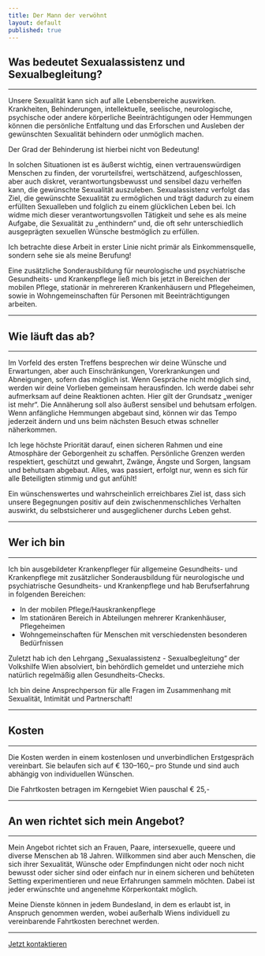 ```yaml
---
title: Der Mann der verwöhnt
layout: default
published: true
---
```

## Was bedeutet Sexualassistenz und Sexualbegleitung?
***

Unsere Sexualität kann sich auf alle Lebensbereiche auswirken. Krankheiten, Behinderungen, intellektuelle, seelische, neurologische, psychische oder andere körperliche Beeinträchtigungen oder Hemmungen können die persönliche Entfaltung und das Erforschen und Ausleben der gewünschten Sexualität behindern oder unmöglich machen.

Der Grad der Behinderung ist hierbei nicht von Bedeutung!

In solchen Situationen ist es äußerst wichtig, einen vertrauenswürdigen Menschen zu finden, der vorurteilsfrei, wertschätzend, aufgeschlossen, aber auch diskret, verantwortungsbewusst und sensibel dazu verhelfen kann, die gewünschte Sexualität auszuleben.
Sexualassistenz verfolgt das Ziel, die gewünschte Sexualität zu ermöglichen und trägt dadurch zu einem erfüllten Sexualleben und folglich zu einem glücklichen Leben bei.
Ich widme mich dieser verantwortungsvollen Tätigkeit und sehe es als meine Aufgabe, die Sexualität zu „enthindern“ und, die oft sehr unterschiedlich ausgeprägten sexuellen Wünsche bestmöglich zu erfüllen.

Ich betrachte diese Arbeit in erster Linie nicht primär als Einkommensquelle, sondern sehe sie als meine Berufung!


Eine zusätzliche Sonderausbildung für neurologische und psychiatrische Gesundheits- und Krankenpflege ließ mich bis jetzt in Bereichen der mobilen Pflege, stationär in mehrereren Krankenhäusern und Pflegeheimen, sowie in Wohngemeinschaften für Personen mit Beeinträchtigungen arbeiten.

***
## Wie läuft das ab?
***

Im Vorfeld des ersten Treffens besprechen wir deine Wünsche und Erwartungen, aber auch Einschränkungen, Vorerkrankungen und Abneigungen, sofern das möglich ist.
Wenn Gespräche nicht möglich sind, werden wir deine Vorlieben gemeinsam herausfinden.
Ich werde dabei sehr aufmerksam auf deine Reaktionen achten. Hier gilt der Grundsatz „weniger ist mehr“. Die Annäherung soll also äußerst sensibel und behutsam erfolgen. Wenn anfängliche Hemmungen abgebaut sind, können wir das Tempo jederzeit ändern und uns beim nächsten Besuch etwas schneller näherkommen.

Ich lege höchste Priorität darauf, einen sicheren Rahmen und eine Atmosphäre der Geborgenheit zu schaffen. Persönliche Grenzen werden respektiert, geschützt und gewahrt, Zwänge, Ängste und Sorgen, langsam und behutsam abgebaut. Alles, was passiert, erfolgt nur, wenn es sich für alle Beteiligten stimmig und gut anfühlt!


Ein wünschenswertes und wahrscheinlich erreichbares Ziel ist, dass sich unsere Begegnungen positiv auf dein zwischenmenschliches Verhalten auswirkt, du selbstsicherer und ausgeglichener durchs Leben gehst.

***
## Wer ich bin
***

Ich bin ausgebildeter Krankenpfleger für allgemeine Gesundheits- und Krankenpflege mit zusätzlicher Sonderausbildung für neurologische und psychiatrische Gesundheits- und Krankenpflege und hab Berufserfahrung in folgenden Bereichen:

- In der mobilen Pflege/Hauskrankenpflege
- Im stationären Bereich in Abteilungen mehrerer Krankenhäuser, Pflegeheimen
- Wohngemeinschaften für Menschen mit verschiedensten besonderen Bedürfnissen

Zuletzt hab ich den Lehrgang „Sexualassistenz - Sexualbegleitung“ der Volkshilfe Wien absolviert, bin behördlich gemeldet und unterziehe mich natürlich regelmäßig allen Gesundheits-Checks.

Ich bin deine Ansprechperson für alle Fragen im Zusammenhang mit Sexualität, Intimität und Partnerschaft!

***
## Kosten
***

Die Kosten werden in einem kostenlosen und unverbindlichen Erstgespräch vereinbart. Sie belaufen sich auf € 130–160,– pro Stunde und sind auch abhängig von individuellen Wünschen.

Die Fahrtkosten betragen im Kerngebiet Wien pauschal € 25,-

***
## An wen richtet sich mein Angebot?
***

Mein Angebot richtet sich an Frauen, Paare, intersexuelle, queere und diverse Menschen ab 18 Jahren. Willkommen sind aber auch Menschen, die sich ihrer Sexualität, Wünsche oder Empfindungen nicht oder noch nicht bewusst oder sicher sind oder einfach nur in einem sicheren und behüteten Setting experimentieren und neue Erfahrungen sammeln möchten. Dabei ist jeder erwünschte und angenehme Körperkontakt möglich.

Meine Dienste können in jedem Bundesland, in dem es erlaubt ist, in Anspruch genommen werden, wobei außerhalb Wiens individuell zu vereinbarende Fahrtkosten berechnet werden.

***

[Jetzt kontaktieren](mailto:sexualbegleitung-wien@tutamail.com "Anfrage per E-Mail")
